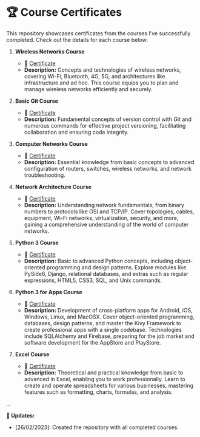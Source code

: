 # 🏆 Course Certificates

This repository showcases certificates from the courses I've successfully completed. Check out the details for each course below:

1. **Wireless Networks Course**
   - 📜 [Certificate](https://github.com/2dbueno/Course-Certificate/blob/main/Certificado_Curso_de_redes_Wirelles.pdf)
   - **Description:** Concepts and technologies of wireless networks, covering Wi-Fi, Bluetooth, 4G, 5G, and architectures like infrastructure and ad hoc. This course equips you to plan and manage wireless networks efficiently and securely.

2. **Basic Git Course**
   - 📜 [Certificate](https://github.com/2dbueno/Course-Certificate/blob/main/Certificado_Curso_de_Git.pdf)
   - **Description:** Fundamental concepts of version control with Git and numerous commands for effective project versioning, facilitating collaboration and ensuring code integrity.

3. **Computer Networks Course**
   - 📜 [Certificate](https://github.com/2dbueno/Course-Certificate/blob/main/Certificado_Curso_Redes.pdf)
   - **Description:** Essential knowledge from basic concepts to advanced configuration of routers, switches, wireless networks, and network troubleshooting.

4. **Network Architecture Course**
   - 📜 [Certificate](https://github.com/2dbueno/Course-Certificate/blob/main/Certificate_Network_Architecture_Course.pdf)
   - **Description:** Understanding network fundamentals, from binary numbers to protocols like OSI and TCP/IP. Cover topologies, cables, equipment, Wi-Fi networks, virtualization, security, and more, gaining a comprehensive understanding of the world of computer networks.

5. **Python 3 Course**
   - 📜 [Certificate](https://github.com/2dbueno/Course-Certificate/blob/main/Cerificado_Curso_Python.pdf)
   - **Description:** Basic to advanced Python concepts, including object-oriented programming and design patterns. Explore modules like PySide6, Django, relational databases, and extras such as regular expressions, HTML5, CSS3, SQL, and Unix commands.

6. **Python 3 for Apps Course**
   - 📜 [Certificate](https://github.com/2dbueno/Course-Certificate/blob/main/Cerificado_Curso_Python_Apps.pdf)
   - **Description:** Development of cross-platform apps for Android, iOS, Windows, Linux, and MacOSX. Cover object-oriented programming, databases, design patterns, and master the Kivy Framework to create professional apps with a single codebase. Technologies include SQLAlchemy and Firebase, preparing for the job market and software development for the AppStore and PlayStore.

7. **Excel Course**
   - 📜 [Certificate](https://github.com/2dbueno/Course-Certificate/blob/main/Cerificado_Curso_Excel.pdf)
   - **Description:** Theoretical and practical knowledge from basic to advanced in Excel, enabling you to work professionally. Learn to create and operate spreadsheets for various businesses, mastering features such as formatting, charts, formulas, and analysis.

...

**📅 Updates:**
- [26/02/2023]: Created the repository with all completed courses.
